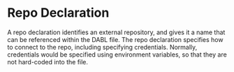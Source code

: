 # Repo Declaration
A repo declaration identifies an external repository, and gives it a name that
can be referenced within the DABL file. The repo declaration specifies how to
connect to the repo, including specifying credentials. Normally, credentials
would be specified using environment variables, so that they are not hard-coded
into the file.
